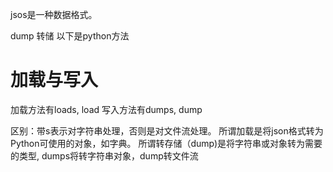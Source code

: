 jsos是一种数据格式。

dump 转储
以下是python方法

# 加载与写入

加载方法有loads, load
写入方法有dumps, dump

区别：带s表示对字符串处理，否则是对文件流处理。
所谓加载是将json格式转为Python可使用的对象，如字典。
所谓转存储（dump)是将字符串或对象转为需要的类型, dumps将转字符串对象，dump转文件流



